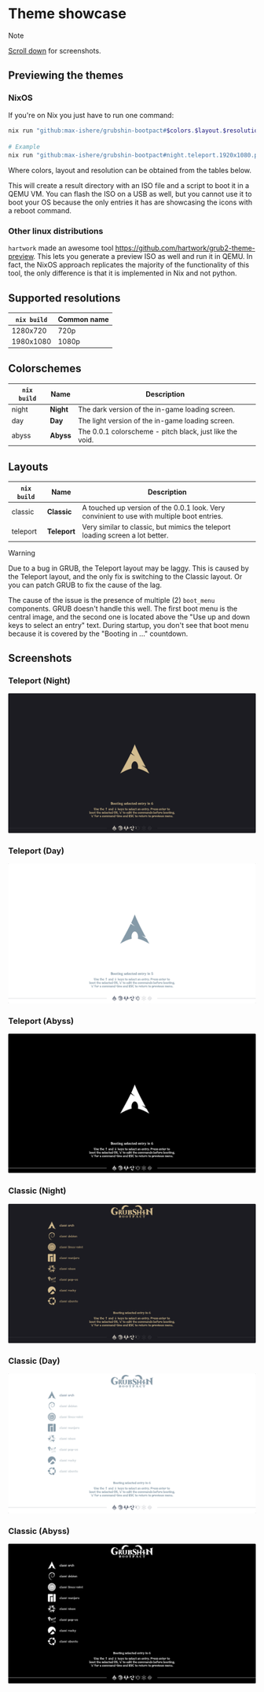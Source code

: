 # Theme showcase

> [!NOTE]
> [Scroll down](#screenshots) for screenshots.

## Previewing the themes

### NixOS

If you're on Nix you just have to run one command:

```sh
nix run "github:max-ishere/grubshin-bootpact#$colors.$layout.$resolution.preview-theme"

# Example
nix run "github:max-ishere/grubshin-bootpact#night.teleport.1920x1080.preview-theme"
```

Where colors, layout and resolution can be obtained from the tables below.

This will create a result directory with an ISO file and a script to boot it in a QEMU VM. You can flash the ISO on a
USB as well, but you cannot use it to boot your OS because the only entries it has are showcasing the icons with a
reboot command.

### Other linux distributions

`hartwork` made an awesome tool <https://github.com/hartwork/grub2-theme-preview>. This lets you generate a preview ISO
as well and run it in QEMU. In fact, the NixOS approach replicates the majority of the functionality of this tool, the
only difference is that it is implemented in Nix and not python.

## Supported resolutions

| `nix build` | Common name |
|-------------|-------------|
| 1280x720    | 720p        |
| 1980x1080   | 1080p       |

## Colorschemes

| `nix build` | Name      | Description                                              |
|-------------|-----------|----------------------------------------------------------|
| night       | **Night** | The dark version of the in-game loading screen.          |
| day         | **Day**   | The light version of the in-game loading screen.         |
| abyss       | **Abyss** | The 0.0.1 colorscheme - pitch black, just like the void. |

## Layouts

| `nix build` | Name         | Description                                                                                |
|-------------|--------------|--------------------------------------------------------------------------------------------|
| classic     | **Classic**  | A touched up version of the 0.0.1 look. Very convinient to use with multiple boot entries. |
| teleport    | **Teleport** | Very similar to classic, but mimics the teleport loading screen a lot better.              |

> [!WARNING]
> Due to a bug in GRUB, the Teleport layout may be laggy. This is caused by the Teleport layout, and the only fix is
> switching to the Classic layout. Or you can patch GRUB to fix the cause of the lag.
>
> The cause of the issue is the presence of multiple (2) `boot_menu` components. GRUB doesn't handle this well. The
> first boot menu is the central image, and the second one is located above the "Use up and down keys to select an
> entry" text. During startup, you don't see that boot menu because it is covered by the "Booting in ..." countdown.

## Screenshots

### Teleport (Night)

<img src="screenshots/teleport-night-720.png"
  title="Teleport (Night)" alt="Teleport layout in the Night colorscheme." />

### Teleport (Day)

<img src="screenshots/teleport-day-720.png"
  title="Teleport (Day)" alt="Teleport layout in the Day colorscheme." />

### Teleport (Abyss)

<img src="screenshots/teleport-abyss-720.png"
  title="Teleport (Abyss)" alt="Teleport layout in the Abyss colorscheme." />

### Classic (Night)

<img src="screenshots/classic-night-720.png"
  title="Classic (Night)" alt="Classic layout in the Night colorscheme." />

### Classic (Day)

<img src="screenshots/classic-day-720.png"
  title="Classic (Day)" alt="Classic layout in the Day colorscheme." />

### Classic (Abyss)

<img src="screenshots/classic-abyss-720.png"
  title="Classic (Abyss)" alt="Classic layout in the Abyss colorscheme." />
